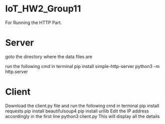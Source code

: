 # IoT_HW2_Group11
For Running the HTTP Part. 
# Server
goto the directory where the data files are 

run the following cmd in terminal
 pip install simple-http-server
 python3 -m http.server
# Client
Download the client.py file
and run the following cmd in terminal
pip install requests
 pip install beautifulsoup4
 pip install urllib
Edit the IP address accordingly in the first line
 python3 client.py
This will display all the details 
